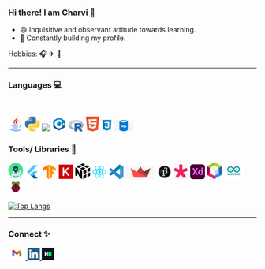 ### Hi there! I am Charvi 👋

- 😄 Inquisitive and observant attitude towards learning.
- 🌱 Constantly building my profile.

Hobbies: 🎧 ✈ 🏸     
<hr> 

### Languages 💻

<br>

<a href="https://www.java.com/en/"><img src="https://github.com/kcharvi/kcharvi/blob/main/assests/Languages/java.svg" width=30></a> 
<a href="https://www.python.org/"><img src="https://github.com/kcharvi/kcharvi/blob/main/assests/Languages/python.svg" width=30></a>
<a href="https://matlab.mathworks.com/"><img src="https://uk.mathworks.com/company/newsletters/articles/the-mathworks-logo-is-an-eigenfunction-of-the-wave-equation/_jcr_content/mainParsys/image_2.adapt.480.medium.gif/1469941373397.gif" width=30></a>
<a href="https://isocpp.org/"><img src="https://github.com/kcharvi/kcharvi/blob/main/assests/Languages/c%2B%2B.svg" width=30></a>
<a href="https://www.r-project.org/"><img src="https://github.com/kcharvi/kcharvi/blob/main/assests/Languages/r.svg" width=30></a>
<a href="https://html.com/"><img src="https://github.com/kcharvi/kcharvi/blob/main/assests/Languages/html.png" width=30></a>
<a href="https://www.w3.org/Style/CSS/Overview.en.html"><img src="https://github.com/kcharvi/kcharvi/blob/main/assests/Languages/css.png" width=20></a>
<a href="https://www.w3schools.com/sql/sql_intro.asp"><img src="https://github.com/kcharvi/kcharvi/blob/main/assests/Languages/sql.png" width=40></a>
<br>

### Tools/ Libraries 🚀 

<a href="https://developer.android.com/studio"><img src="https://github.com/kcharvi/kcharvi/blob/main/assests/Tools/icon.png" width=30></a> 
<a href="https://flutter.dev/"><img src="https://github.com/kcharvi/kcharvi/blob/main/assests/Tools/flutter.png" width=30></a>
<a href="https://www.tensorflow.org/"><img src="https://github.com/kcharvi/kcharvi/blob/main/assests/Tools/tensorflow.png" width=30></a> 
<a href="https://keras.io/"><img src="https://github.com/kcharvi/kcharvi/blob/main/assests/Tools/keras.png" width=30></a>
<a href="https://numpy.org/"><img src="https://github.com/kcharvi/kcharvi/blob/main/assests/Tools/NumPy.svg" width=30></a>
<a href="https://reactjs.org/"><img src="https://github.com/kcharvi/kcharvi/blob/main/assests/Tools/react.png" width=30></a>
<a href="https://code.visualstudio.com/"><img src="https://github.com/kcharvi/kcharvi/blob/main/assests/Tools/Vscode.svg" width=30></a> 
<a href="https://streamlit.io/"><img src="https://github.com/kcharvi/kcharvi/blob/main/assests/Tools/streamlit.png" width=60></a>
<a href="https://processing.org/"><img src="https://github.com/kcharvi/kcharvi/blob/main/assests/Tools/Processing_3.png" width=30></a> 
<a href="https://p5js.org/"><img src="https://github.com/kcharvi/kcharvi/blob/main/assests/Tools/p5jf.png" width=30></a> 
<a href="https://www.adobe.com/in/products/xd.html"><img src="https://github.com/kcharvi/kcharvi/blob/main/assests/Tools/adobexd.png" width=30></a> 
<a href="https://netbeans.org/"><img src="https://github.com/kcharvi/kcharvi/blob/main/assests/Tools/netbeans.png" width=30></a> 
<a href="https://www.arduino.cc/"><img src="https://github.com/kcharvi/kcharvi/blob/main/assests/Tools/Arduino_Logo.svg_.jpg" width=40></a> 
<a href="https://www.raspberrypi.org/"><img src="https://github.com/kcharvi/kcharvi/blob/main/assests/Tools/raspberry.png" width=30></a> 

[![Top Langs](https://github-readme-stats.vercel.app/api/top-langs/?username=kcharvi&layout=compact&theme=dracula)](https://github.com/kcharvi/github-readme-stats)

<hr>

### Connect ✨


<p >
  <a href="mailto:kcharvi01@gmail.com">
    <img alt="Gmail" width="35" src="https://github.com/kcharvi/kcharvi/blob/main/assests/Connect/Gmail-logo.png" />
  </a>

  <a href="https://www.linkedin.com/in/k-charvi/">
    <img alt="Linkedin" width="25" src="https://github.com/kcharvi/kcharvi/blob/main/assests/Connect/linkedin.png" />
  </a>

  <a href="https://www.hackerrank.com/kcharvi01">
    <img alt="HackerRank" width="25" src="https://github.com/kcharvi/kcharvi/blob/main/assests/Connect/hr.png" />
  </a>

 
</p>





